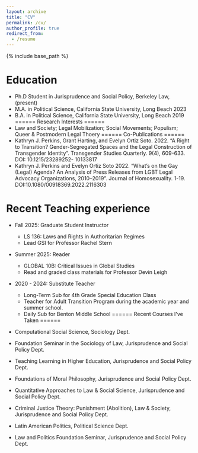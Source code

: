 ```yaml
---
layout: archive
title: "CV"
permalink: /cv/
author_profile: true
redirect_from:
  - /resume
---
```


{% include base_path %}

Education
======
* Ph.D Student in Jurisprudence and Social Policy, Berkeley Law, (present)
* M.A. in Political Science, California State University, Long Beach 2023
* B.A. in Political Science, California State University, Long Beach 2019
======
Research Interests
======
* Law and Society; Legal Mobilization; Social Movements; Populism; Queer & Postmodern Legal Thoery 
======
Co-Publications
======
* Kathryn J. Perkins, Grant Harting, and Evelyn Ortiz Soto. 2022. “A Right to Transition? Gender-Segregated Spaces and
the Legal Construction of Transgender Identity”. Transgender Studies Quarterly. 9(4), 609-633. DOI: 10.1215/23289252-
10133817
* Kathryn J. Perkins and Evelyn Ortiz Soto 2022. “What’s on the Gay (Legal) Agenda? An Analysis of Press Releases
from LGBT Legal Advocacy Organizations, 2010–2019”. Journal of Homosexuality. 1-19.
DOI:10.1080/00918369.2022.2116303

Recent Teaching experience
======
* Fall 2025: Graduate Student Instructor
  * LS 136: Laws and Rights in Authoritarian Regimes
  * Lead GSI for Professor Rachel Stern

* Summer 2025: Reader
  * GLOBAL 10B: Critical Issues in Global Studies
  * Read and graded class materials for Professor Devin Leigh
    
* 2020 - 2024: Substitute Teacher
  * Long-Term Sub for 4th Grade Special Education Class 
  * Teacher for Adult Transition Program during the academic year and summer school.
  * Daily Sub for Benton Middle School
======
Recent Courses I've Taken
======
* Computational Social Science, Sociology Dept. 
* Foundation Seminar in the Sociology of Law, Jurisprudence and Social Policy Dept. 
* Teaching Learning in Higher Education, Jurisprudence and Social Policy Dept. 
* Foundations of Moral Philosophy, Jurisprudence and Social Policy Dept.
* Quantitative Approaches to Law & Social Science, Jurisprudence and Social Policy Dept.
* Criminal Justice Theory: Punishment (Abolition), Law & Society, Jurisprudence and Social Policy Dept.
* Latin American Politics, Political Science Dept. 
* Law and Politics Foundation Seminar, Jurisprudence and Social Policy Dept.
  

  
